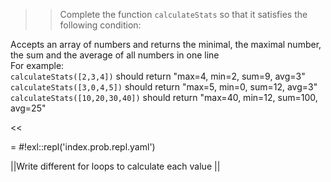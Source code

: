 >>Complete the function <code>calculateStats</code> so that it satisfies the following condition:
<p>Accepts an array of numbers and returns the minimal, the maximal number, the sum and the average of all numbers in one line<br/>
For example:<br/>
<code>calculateStats([2,3,4])</code> should return "max=4, min=2, sum=9, avg=3"<br/>
<code>calculateStats([3,0,4,5])</code> should return "max=5, min=0, sum=12, avg=3"<br/>
<code>calculateStats([10,20,30,40])</code> should return "max=40, min=12, sum=100, avg=25"</p><<

= #!exl::repl('index.prob.repl.yaml')

||Write different for loops to calculate each value ||
